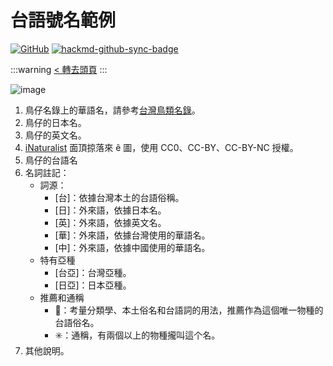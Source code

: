 # 台語號名範例

[![GitHub](https://img.shields.io/badge/GitHub-black?logo=github)](https://github.com/siansiansu/tsiau-a-e-mia)
[![hackmd-github-sync-badge](https://hackmd.io/K0m7JttETniw3sH9SrxJ1g/badge)](https://hackmd.io/K0m7JttETniw3sH9SrxJ1g)

:::warning
[< 轉去頭頁](https://hackmd.io/@siansiansu/Hy4VzNvha)
:::

![image](https://github.com/siansiansu/tsiau-a-e-mia/assets/33391637/62eb5e92-5026-4e31-80d6-5e4991796692)

1. 鳥仔名錄上的華語名，請參考[台灣鳥類名錄](https://www.bird.org.tw/basicpage/87)。
2. 鳥仔的日本名。
3. 鳥仔的英文名。
4. [iNaturalist](https://www.inaturalist.org/) 面頂掠落來 ê 圖，使用 CC0、CC-BY、CC-BY-NC 授權。
5. 鳥仔的台語名
6. 名詞註記：
    - 詞源：
        - [台]：依據台灣本土的台語俗稱。
        - [日]：外來語，依據日本名。
        - [英]：外來語，依據英文名。
        - [華]：外來語，依據台灣使用的華語名。
        - [中]：外來語，依據中國使用的華語名。
    - 特有亞種
        - [台亞]：台灣亞種。
        - [日亞]：日本亞種。
    - 推薦和通稱
        - 🎯：考量分類學、本土俗名和台語詞的用法，推薦作為這個唯一物種的台語俗名。
        - ✳️：通稱，有兩個以上的物種攏叫這个名。
7. 其他說明。
